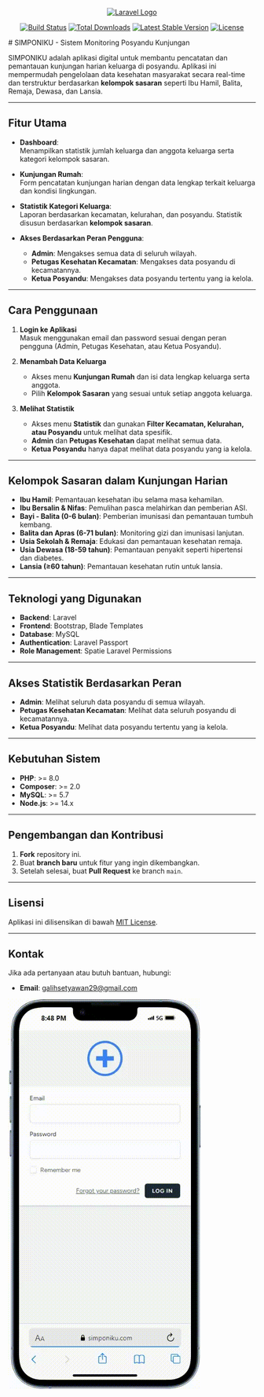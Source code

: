 <p align="center"><a href="https://laravel.com" target="_blank"><img src="https://raw.githubusercontent.com/laravel/art/master/logo-lockup/5%20SVG/2%20CMYK/1%20Full%20Color/laravel-logolockup-cmyk-red.svg" width="400" alt="Laravel Logo"></a></p>

<p align="center">
<a href="https://github.com/laravel/framework/actions"><img src="https://github.com/laravel/framework/workflows/tests/badge.svg" alt="Build Status"></a>
<a href="https://packagist.org/packages/laravel/framework"><img src="https://img.shields.io/packagist/dt/laravel/framework" alt="Total Downloads"></a>
<a href="https://packagist.org/packages/laravel/framework"><img src="https://img.shields.io/packagist/v/laravel/framework" alt="Latest Stable Version"></a>
<a href="https://packagist.org/packages/laravel/framework"><img src="https://img.shields.io/packagist/l/laravel/framework" alt="License"></a>
</p>
# SIMPONIKU - Sistem Monitoring Posyandu Kunjungan

SIMPONIKU adalah aplikasi digital untuk membantu pencatatan dan pemantauan kunjungan harian keluarga di posyandu. Aplikasi ini mempermudah pengelolaan data kesehatan masyarakat secara real-time dan terstruktur berdasarkan **kelompok sasaran** seperti Ibu Hamil, Balita, Remaja, Dewasa, dan Lansia.

---

## Fitur Utama

- **Dashboard**:  
  Menampilkan statistik jumlah keluarga dan anggota keluarga serta kategori kelompok sasaran.

- **Kunjungan Rumah**:  
  Form pencatatan kunjungan harian dengan data lengkap terkait keluarga dan kondisi lingkungan.

- **Statistik Kategori Keluarga**:  
  Laporan berdasarkan kecamatan, kelurahan, dan posyandu. Statistik disusun berdasarkan **kelompok sasaran**.

- **Akses Berdasarkan Peran Pengguna**:  
  - **Admin**: Mengakses semua data di seluruh wilayah.
  - **Petugas Kesehatan Kecamatan**: Mengakses data posyandu di kecamatannya.
  - **Ketua Posyandu**: Mengakses data posyandu tertentu yang ia kelola.

---
## Cara Penggunaan

1. **Login ke Aplikasi**  
   Masuk menggunakan email dan password sesuai dengan peran pengguna (Admin, Petugas Kesehatan, atau Ketua Posyandu).

2. **Menambah Data Keluarga**  
   - Akses menu **Kunjungan Rumah** dan isi data lengkap keluarga serta anggota.
   - Pilih **Kelompok Sasaran** yang sesuai untuk setiap anggota keluarga.

3. **Melihat Statistik**  
   - Akses menu **Statistik** dan gunakan **Filter Kecamatan, Kelurahan, atau Posyandu** untuk melihat data spesifik.
   - **Admin** dan **Petugas Kesehatan** dapat melihat semua data.
   - **Ketua Posyandu** hanya dapat melihat data posyandu yang ia kelola.

---

## Kelompok Sasaran dalam Kunjungan Harian

- **Ibu Hamil**: Pemantauan kesehatan ibu selama masa kehamilan.
- **Ibu Bersalin & Nifas**: Pemulihan pasca melahirkan dan pemberian ASI.
- **Bayi - Balita (0-6 bulan)**: Pemberian imunisasi dan pemantauan tumbuh kembang.
- **Balita dan Apras (6-71 bulan)**: Monitoring gizi dan imunisasi lanjutan.
- **Usia Sekolah & Remaja**: Edukasi dan pemantauan kesehatan remaja.
- **Usia Dewasa (18-59 tahun)**: Pemantauan penyakit seperti hipertensi dan diabetes.
- **Lansia (≥60 tahun)**: Pemantauan kesehatan rutin untuk lansia.

---

## Teknologi yang Digunakan

- **Backend**: Laravel  
- **Frontend**: Bootstrap, Blade Templates  
- **Database**: MySQL  
- **Authentication**: Laravel Passport  
- **Role Management**: Spatie Laravel Permissions  

---

## Akses Statistik Berdasarkan Peran

- **Admin**: Melihat seluruh data posyandu di semua wilayah.
- **Petugas Kesehatan Kecamatan**: Melihat data seluruh posyandu di kecamatannya.
- **Ketua Posyandu**: Melihat data posyandu tertentu yang ia kelola.

---

## Kebutuhan Sistem

- **PHP**: >= 8.0  
- **Composer**: >= 2.0  
- **MySQL**: >= 5.7  
- **Node.js**: >= 14.x  

---

## Pengembangan dan Kontribusi

1. **Fork** repository ini.
2. Buat **branch baru** untuk fitur yang ingin dikembangkan.
3. Setelah selesai, buat **Pull Request** ke branch `main`.

---

## Lisensi

Aplikasi ini dilisensikan di bawah [MIT License](https://opensource.org/licenses/MIT).

---

## Kontak

Jika ada pertanyaan atau butuh bantuan, hubungi:  
- **Email**: galihsetyawan29@gmail.com


![Demo Aplikasi](demo.gif)

